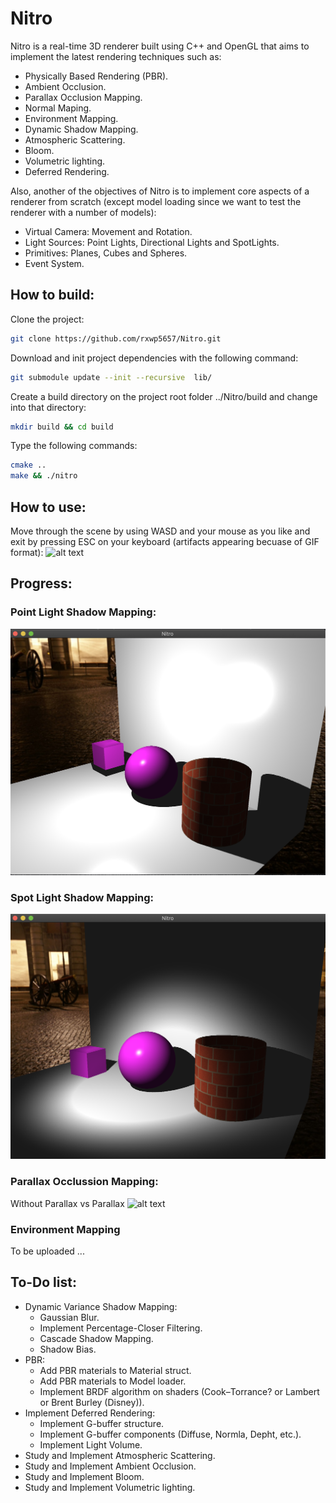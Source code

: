# Nitro
Nitro is a real-time 3D renderer built using C++ and OpenGL that aims to implement the latest rendering techniques such as: 
+ Physically Based Rendering (PBR).
+ Ambient Occlusion.
+ Parallax Occlusion Mapping.
+ Normal Maping.
+ Environment Mapping.
+ Dynamic Shadow Mapping.
+ Atmospheric Scattering. 
+ Bloom.
+ Volumetric lighting.
+ Deferred Rendering.
  
Also, another of the objectives of Nitro is to implement core aspects of a renderer from scratch (except model loading since we want to test the renderer with a number of models):
+ Virtual Camera: Movement and Rotation.
+ Light Sources:  Point Lights, Directional Lights and SpotLights.
+ Primitives:     Planes, Cubes and Spheres.
+ Event System.

## How to build:
Clone the project:
```bash
git clone https://github.com/rxwp5657/Nitro.git
```

Download and init project dependencies with the following command:
```bash
git submodule update --init --recursive  lib/
```

Create a build directory on the project root folder ../Nitro/build and change into that directory:
```bash
mkdir build && cd build
```

Type the following commands:
```bash
cmake ..
make && ./nitro
```

## How to use:
Move through the scene by using WASD and your mouse as you like and exit by pressing ESC on your keyboard (artifacts appearing becuase of GIF format):
![alt text](./resources/images/Move.gif)

## Progress:

### Point Light Shadow Mapping:
![alt text](./resources/images/point.png)

### Spot Light Shadow Mapping:
![alt text](./resources/images/spot.png)

### Parallax Occlussion Mapping:
Without Parallax vs Parallax 
![alt text](./resources/images/parallax.png)

### Environment Mapping 

To be uploaded ...

## To-Do list:
+ Dynamic Variance Shadow Mapping:
  + Gaussian Blur.
  + Implement Percentage-Closer Filtering.
  + Cascade Shadow Mapping.
  + Shadow Bias.
+ PBR:
  + Add PBR materials to Material struct.
  + Add PBR materials to Model loader.
  + Implement BRDF algorithm on shaders (Cook–Torrance? or Lambert or Brent Burley (Disney)).
+ Implement Deferred Rendering:
  + Implement G-buffer structure.
  + Implement G-buffer components (Diffuse, Normla, Depht, etc.).
  + Implement Light Volume.
+ Study and Implement Atmospheric Scattering.
+ Study and Implement Ambient Occlusion.
+ Study and Implement Bloom.
+ Study and Implement Volumetric lighting.
